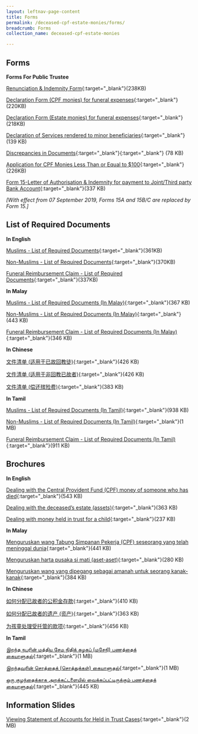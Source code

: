 ```yaml
---
layout: leftnav-page-content
title: Forms
permalink: /deceased-cpf-estate-monies/forms/
breadcrumb: Forms
collection_name: deceased-cpf-estate-monies

---
```


Forms
---

**Forms For Public Trustee**<br>

[Renunciation & Indemnity Form](/files/RenunciationandIndemnity(Form18)Feb2020.pdf){:target="_blank"}(238KB)

[Declaration Form (CPF monies) for funeral expenses](/Declarationform(CPFMonies)forfuneralexpenses(Form12).pdf){:target="_blank"}(220KB)

[Declaration Form (Estate monies) for funeral expenses](/Declarationform(EstateMonies)forfuneralexpenses(Form13).pdf){:target="_blank"}(218KB)

[Declaration of Services rendered to minor beneficiaries](/files/DeclarationofServicesrenderedtoMinor(Form17).pdf){:target="_blank"}(139 KB)

[Discrepancies in Documents](/files/DiscrepanciesinDocuments(Form7).pdf){:target="_blank"}{:target="_blank"} (78 KB)

[Application for CPF Monies Less Than or Equal to $100](/files/Form_10_feb2020.pdf){:target="_blank"}(226KB)

[Form 15-Letter of Authorisation & Indemnity for payment to Joint/Third party Bank Account](/files/Form15_Feb2020.pdf){:target="_blank"}(337 KB)

*[With effect from 07 September 2019, Forms 15A and 15B/C are replaced by Form 15.]*

List of Required Documents
---

**In English**<br>

[Muslims - List of Required Documents](/files/AnnexA_Muslims_Feb2020.pdf){:target="_blank"}(361KB)

[Non-Muslims - List of Required Documents](/files/AnnexB_Non-Muslims_ListofRequiredDocuments_Feb2020.pdf){:target="_blank"}(370KB)

[Funeral Reimbursement Claim - List of Required Documents](/files/AnnexC_Funeral_Feb2020.pdf){:target="_blank"}(337KB)

**In Malay**<br>

[Muslims - List of Required Documents (In Malay)](/files/Malay_AnnexA_Muslims_ListofRequiredDocuments_Feb2020.pdf){:target="_blank"}(367 KB)

[Non-Muslims - List of Required Documents (In Malay)](/files/Malay_AnnexB_Non-Muslims_ListofRequiredDocuments_Feb2020.pdf){:target="_blank"}(443 KB)

[Funeral Reimbursement Claim - List of Required Documents (In Malay)](/files/Malay_AnnexC_FuneralClaim_ListofRequiredDocuments_Feb2020.pdf){:target="_blank"}(346 KB)

**In Chinese**<br>

[文件清单 (适用于已故回教徒)](/files/Chinese_AnnexA_Muslims_ListofRequiredDocuments_Feb2020.pdf){:target="_blank"}(426 KB)

[文件清单 (适用于非回教已故者)](/files/Chinese_AnnexB_Non-Muslims_ListofRequiredDocuments_Feb2020.pdf){:target="_blank"}(426 KB)

[文件清单 (偿还殡殓费)](/files/Chinese_AnnexC_FuneralClaim_ListofRequiredDocuments_Feb2020.pdf){:target="_blank"}(383 KB)

**In Tamil**<br>

[Muslims - List of Required Documents (In Tamil)](/files/TamilAnnexAMuslimsListofRequiredDocumentsFeb2020.pdf){:target="_blank"}(938 KB)

[Non-Muslims - List of Required Documents (In Tamil)](/files/TamilAnnexBNonMuslimsListofRequiredDocuments_Feb2020.pdf){:target="_blank"}(1 MB)

[Funeral Reimbursement Claim - List of Required Documents (In Tamil)](/files/Tamil_AnnexC_FuneralClaim_ListofRequiredDocuments_Feb2020.pdf){:target="_blank"}(911 KB)

Brochures
---

**In English**<br>

[Dealing with the Central Provident Fund (CPF) money of someone who has died](/files/Brochure1_CPFMonies_Feb2020.pdf){:target="_blank"}(543 KB)

[Dealing with the deceased’s estate (assets)](/files/Brochure2_EstateMonies_Feb2020.pdf){:target="_blank"}(363 KB)

[Dealing with money held in trust for a child](/files/Chinese_Brochure3_Held-in-TrustCases_Feb2020.pdf){:target="_blank"}(237 KB)

**In Malay**<br>

[Menguruskan wang Tabung Simpanan Pekerja (CPF) seseorang yang telah meninggal dunia](/files/Malay_Brochure1_CPFMonies_Feb2020.pdf){:target="_blank"}(441 KB)

[Menguruskan harta pusaka si mati (aset-aset)](/files/Malay_Brochure2_EstateMonies_Feb2020.pdf){:target="_blank"}(280 KB)

[Menguruskan wang yang dipegang sebagai amanah untuk seorang kanak-kanak](/files/Malay_Brochure3_Held-in-TrustCases_Feb2020.pdf){:target="_blank"}(384 KB)

**In Chinese**<br>

[如何分配已故者的公积金存款](/files/Chinese_Brochure1_CPFMonies_Feb2020.pdf){:target="_blank"}(410 KB)

[如何分配已故者的遗产 (资产)](/files/ChineseBrochure2EstateMonies_Feb2020.pdf){:target="_blank"}(363 KB)

[为孩童处理受托管的款项](/files/Chinese_Brochure3_Held-in-TrustCases_Feb2020.pdf){:target="_blank"}(456 KB)

**In Tamil**<br>

[இறந்த நபரின் மத்திய சேம நிதிக் கழகப் (மசேநி) பணத்தைக் கையாளுதல்](/files/Tamil_Brochure1_CPFMonies_Feb2020.pdf){:target="_blank"}(1 MB)

[இறந்தவரின் சொத்தைக் (சொத்துக்கள்) கையாளுதல்](/files/Tamil_Brochure2_EstateMonies_Feb2020.pdf){:target="_blank"}(1 MB)

[ஒரு குழந்தைக்காக அறக்கட்டளையில் வைக்கப்பட்டிருக்கும் பணத்தைக் கையாளுதல்](/files/Tamil_Brochure3_Held-in-TrustCases_Feb2020.pdf){:target="_blank"}(445 KB)

Information Slides
---

[Viewing Statement of Accounts for Held in Trust Cases](/files/ViewingStatementofAccountsforHeldinTrustCases.pdf){:target="_blank"}(2 MB)
